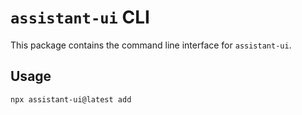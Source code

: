 # `assistant-ui` CLI

This package contains the command line interface for `assistant-ui`.

## Usage

```sh
npx assistant-ui@latest add
```
